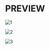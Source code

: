 # PREVIEW

![1](https://github.com/aakif100/whatsapp-chat-analyser-ML-project-/assets/137098447/85f6b925-4b25-4348-af4a-1fb799b04228)



![2](https://github.com/aakif100/whatsapp-chat-analyser-ML-project-/assets/137098447/5b6e1275-9f1b-42f4-86ec-965bfb0483a0)


![3](https://github.com/aakif100/whatsapp-chat-analyser-ML-project-/assets/137098447/a3623ea7-2b1b-4d49-90ad-3991f1ffd4bd)
